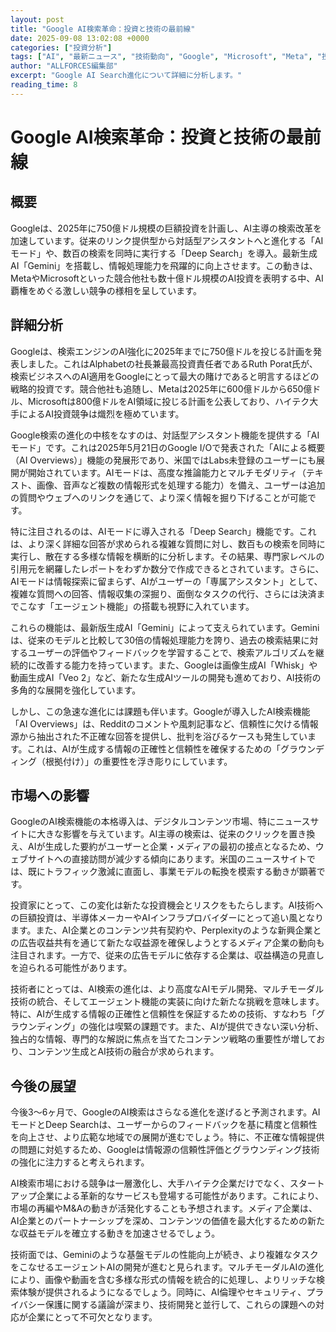 ```yaml
---
layout: post
title: "Google AI検索革命：投資と技術の最前線"
date: 2025-09-08 13:02:08 +0000
categories: ["投資分析"]
tags: ["AI", "最新ニュース", "技術動向", "Google", "Microsoft", "Meta", "投資", "エージェント"]
author: "ALLFORCES編集部"
excerpt: "Google AI Search進化について詳細に分析します。"
reading_time: 8
---
```


# Google AI検索革命：投資と技術の最前線

## 概要
Googleは、2025年に750億ドル規模の巨額投資を計画し、AI主導の検索改革を加速しています。従来のリンク提供型から対話型アシスタントへと進化する「AIモード」や、数百の検索を同時に実行する「Deep Search」を導入。最新生成AI「Gemini」を搭載し、情報処理能力を飛躍的に向上させます。この動きは、MetaやMicrosoftといった競合他社も数十億ドル規模のAI投資を表明する中、AI覇権をめぐる激しい競争の様相を呈しています。

## 詳細分析
Googleは、検索エンジンのAI強化に2025年までに750億ドルを投じる計画を発表しました。これはAlphabetの社長兼最高投資責任者であるRuth Porat氏が、検索ビジネスへのAI適用をGoogleにとって最大の賭けであると明言するほどの戦略的投資です。競合他社も追随し、Metaは2025年に600億ドルから650億ドル、Microsoftは800億ドルをAI領域に投じる計画を公表しており、ハイテク大手によるAI投資競争は熾烈を極めています。

Google検索の進化の中核をなすのは、対話型アシスタント機能を提供する「AIモード」です。これは2025年5月21日のGoogle I/Oで発表された「AIによる概要（AI Overviews）」機能の発展形であり、米国ではLabs未登録のユーザーにも展開が開始されています。AIモードは、高度な推論能力とマルチモダリティ（テキスト、画像、音声など複数の情報形式を処理する能力）を備え、ユーザーは追加の質問やウェブへのリンクを通じて、より深く情報を掘り下げることが可能です。

特に注目されるのは、AIモードに導入される「Deep Search」機能です。これは、より深く詳細な回答が求められる複雑な質問に対し、数百もの検索を同時に実行し、散在する多様な情報を横断的に分析します。その結果、専門家レベルの引用元を網羅したレポートをわずか数分で作成できるとされています。さらに、AIモードは情報探索に留まらず、AIがユーザーの「専属アシスタント」として、複雑な質問への回答、情報収集の深掘り、面倒なタスクの代行、さらには決済までこなす「エージェント機能」の搭載も視野に入れています。

これらの機能は、最新版生成AI「Gemini」によって支えられています。Geminiは、従来のモデルと比較して30倍の情報処理能力を誇り、過去の検索結果に対するユーザーの評価やフィードバックを学習することで、検索アルゴリズムを継続的に改善する能力を持っています。また、Googleは画像生成AI「Whisk」や動画生成AI「Veo 2」など、新たな生成AIツールの開発も進めており、AI技術の多角的な展開を強化しています。

しかし、この急速な進化には課題も伴います。Googleが導入したAI検索機能「AI Overviews」は、Redditのコメントや風刺記事など、信頼性に欠ける情報源から抽出された不正確な回答を提供し、批判を浴びるケースも発生しています。これは、AIが生成する情報の正確性と信頼性を確保するための「グラウンディング（根拠付け）」の重要性を浮き彫りにしています。

## 市場への影響
GoogleのAI検索機能の本格導入は、デジタルコンテンツ市場、特にニュースサイトに大きな影響を与えています。AI主導の検索は、従来のクリックを置き換え、AIが生成した要約がユーザーと企業・メディアの最初の接点となるため、ウェブサイトへの直接訪問が減少する傾向にあります。米国のニュースサイトでは、既にトラフィック激減に直面し、事業モデルの転換を模索する動きが顕著です。

投資家にとって、この変化は新たな投資機会とリスクをもたらします。AI技術への巨額投資は、半導体メーカーやAIインフラプロバイダーにとって追い風となります。また、AI企業とのコンテンツ共有契約や、Perplexityのような新興企業との広告収益共有を通じて新たな収益源を確保しようとするメディア企業の動向も注目されます。一方で、従来の広告モデルに依存する企業は、収益構造の見直しを迫られる可能性があります。

技術者にとっては、AI検索の進化は、より高度なAIモデル開発、マルチモーダル技術の統合、そしてエージェント機能の実装に向けた新たな挑戦を意味します。特に、AIが生成する情報の正確性と信頼性を保証するための技術、すなわち「グラウンディング」の強化は喫緊の課題です。また、AIが提供できない深い分析、独占的な情報、専門的な解説に焦点を当てたコンテンツ戦略の重要性が増しており、コンテンツ生成とAI技術の融合が求められます。

## 今後の展望
今後3～6ヶ月で、GoogleのAI検索はさらなる進化を遂げると予測されます。AIモードとDeep Searchは、ユーザーからのフィードバックを基に精度と信頼性を向上させ、より広範な地域での展開が進むでしょう。特に、不正確な情報提供の問題に対処するため、Googleは情報源の信頼性評価とグラウンディング技術の強化に注力すると考えられます。

AI検索市場における競争は一層激化し、大手ハイテク企業だけでなく、スタートアップ企業による革新的なサービスも登場する可能性があります。これにより、市場の再編やM&Aの動きが活発化することも予想されます。メディア企業は、AI企業とのパートナーシップを深め、コンテンツの価値を最大化するための新たな収益モデルを確立する動きを加速させるでしょう。

技術面では、Geminiのような基盤モデルの性能向上が続き、より複雑なタスクをこなせるエージェントAIの開発が進むと見られます。マルチモーダルAIの進化により、画像や動画を含む多様な形式の情報を統合的に処理し、よりリッチな検索体験が提供されるようになるでしょう。同時に、AI倫理やセキュリティ、プライバシー保護に関する議論が深まり、技術開発と並行して、これらの課題への対応が企業にとって不可欠となります。

